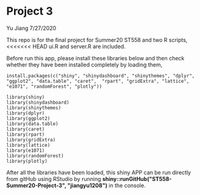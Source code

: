 Project 3
================
Yu Jiang
7/27/2020

This repo is for the final project for Summer20 ST558 and two R scripts,
<<<<<<< HEAD
ui.R and server.R are included.

Before run this app, please install these libraries below and then check
whether they have been installed completely by loading them,

```
install.packages(c("shiny", "shinydashboard", "shinythemes", "dplyr", "ggplot2", "data.table", "caret",  "rpart", "gridExtra", "lattice", "e1071", "randomForest", "plotly"))

library(shiny)
library(shinydashboard)
library(shinythemes)
library(dplyr)
library(ggplot2)
library(data.table)
library(caret)
library(rpart)
library(gridExtra)
library(lattice)
library(e1071)
library(randomForest)
library(plotly)
```

After all the libraries have been loaded, this shiny APP can be run
directly from gitHub using RStudio by running
**shiny::runGitHub("ST558-Summer20-Project-3", "jiangyu1208")** in the console.

